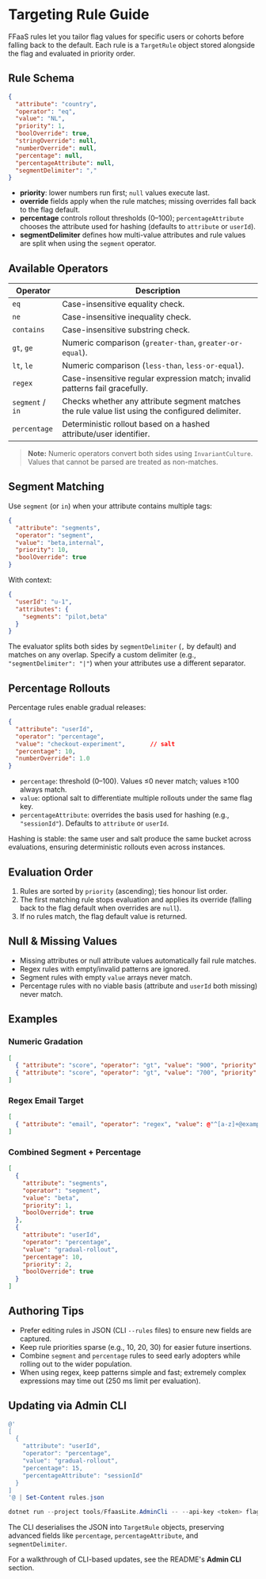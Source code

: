 
# Targeting Rule Guide

FFaaS rules let you tailor flag values for specific users or cohorts before falling back to the default. Each rule is a `TargetRule` object stored alongside the flag and evaluated in priority order.

## Rule Schema

```json
{
  "attribute": "country",
  "operator": "eq",
  "value": "NL",
  "priority": 1,
  "boolOverride": true,
  "stringOverride": null,
  "numberOverride": null,
  "percentage": null,
  "percentageAttribute": null,
  "segmentDelimiter": ","
}
```

- **priority**: lower numbers run first; `null` values execute last.
- **override** fields apply when the rule matches; missing overrides fall back to the flag default.
- **percentage** controls rollout thresholds (0–100); `percentageAttribute` chooses the attribute used for hashing (defaults to `attribute` or `userId`).
- **segmentDelimiter** defines how multi-value attributes and rule values are split when using the `segment` operator.

## Available Operators

| Operator    | Description                                                                                             |
| ----------- | ------------------------------------------------------------------------------------------------------- |
| `eq`        | Case-insensitive equality check.                                                                        |
| `ne`        | Case-insensitive inequality check.                                                                      |
| `contains`  | Case-insensitive substring check.                                                                       |
| `gt`, `ge`  | Numeric comparison (`greater-than`, `greater-or-equal`).                                                |
| `lt`, `le`  | Numeric comparison (`less-than`, `less-or-equal`).                                                       |
| `regex`     | Case-insensitive regular expression match; invalid patterns fail gracefully.                            |
| `segment` / `in` | Checks whether any attribute segment matches the rule value list using the configured delimiter.   |
| `percentage`| Deterministic rollout based on a hashed attribute/user identifier.                                      |

> **Note:** Numeric operators convert both sides using `InvariantCulture`. Values that cannot be parsed are treated as non-matches.

## Segment Matching

Use `segment` (or `in`) when your attribute contains multiple tags:

```json
{
  "attribute": "segments",
  "operator": "segment",
  "value": "beta,internal",
  "priority": 10,
  "boolOverride": true
}
```

With context:

```json
{
  "userId": "u-1",
  "attributes": {
    "segments": "pilot,beta"
  }
}
```

The evaluator splits both sides by `segmentDelimiter` (`,` by default) and matches on any overlap. Specify a custom delimiter (e.g., `"segmentDelimiter": "|"`) when your attributes use a different separator.

## Percentage Rollouts

Percentage rules enable gradual releases:

```json
{
  "attribute": "userId",
  "operator": "percentage",
  "value": "checkout-experiment",       // salt
  "percentage": 10,
  "numberOverride": 1.0
}
```

- `percentage`: threshold (0–100). Values ≤0 never match; values ≥100 always match.
- `value`: optional salt to differentiate multiple rollouts under the same flag key.
- `percentageAttribute`: overrides the basis used for hashing (e.g., `"sessionId"`). Defaults to `attribute` or `userId`.

Hashing is stable: the same user and salt produce the same bucket across evaluations, ensuring deterministic rollouts even across instances.

## Evaluation Order

1. Rules are sorted by `priority` (ascending); ties honour list order.
2. The first matching rule stops evaluation and applies its override (falling back to the flag default when overrides are `null`).
3. If no rules match, the flag default value is returned.

## Null & Missing Values

- Missing attributes or null attribute values automatically fail rule matches.
- Regex rules with empty/invalid patterns are ignored.
- Segment rules with empty `value` arrays never match.
- Percentage rules with no viable basis (attribute and `userId` both missing) never match.

## Examples

### Numeric Gradation
```json
[
  { "attribute": "score", "operator": "gt", "value": "900", "priority": 1, "numberOverride": 1 },
  { "attribute": "score", "operator": "gt", "value": "700", "priority": 2, "numberOverride": 0.5 }
]
```

### Regex Email Target
```json
[
  { "attribute": "email", "operator": "regex", "value": @"^[a-z]+@example\.com$", "priority": 1, "boolOverride": true }
]
```

### Combined Segment + Percentage
```json
[
  {
    "attribute": "segments",
    "operator": "segment",
    "value": "beta",
    "priority": 1,
    "boolOverride": true
  },
  {
    "attribute": "userId",
    "operator": "percentage",
    "value": "gradual-rollout",
    "percentage": 10,
    "priority": 2,
    "boolOverride": true
  }
]
```

## Authoring Tips

- Prefer editing rules in JSON (CLI `--rules` files) to ensure new fields are captured.
- Keep rule priorities sparse (e.g., 10, 20, 30) for easier future insertions.
- Combine `segment` and `percentage` rules to seed early adopters while rolling out to the wider population.
- When using regex, keep patterns simple and fast; extremely complex expressions may time out (250 ms limit per evaluation).

## Updating via Admin CLI

```powershell
@'
[
  {
    "attribute": "userId",
    "operator": "percentage",
    "value": "gradual-rollout",
    "percentage": 15,
    "percentageAttribute": "sessionId"
  }
]
'@ | Set-Content rules.json

dotnet run --project tools/FfaasLite.AdminCli -- --api-key <token> flags upsert checkout --rules rules.json
```

The CLI deserialises the JSON into `TargetRule` objects, preserving advanced fields like `percentage`, `percentageAttribute`, and `segmentDelimiter`.

For a walkthrough of CLI-based updates, see the README's **Admin CLI** section.
